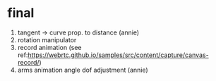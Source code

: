 # final
1. tangent -> curve prop. to distance (annie)
2. rotation manipulator 
5. record animation (see ref:https://webrtc.github.io/samples/src/content/capture/canvas-record/)
6. arms animation angle dof adjustment (annie)
